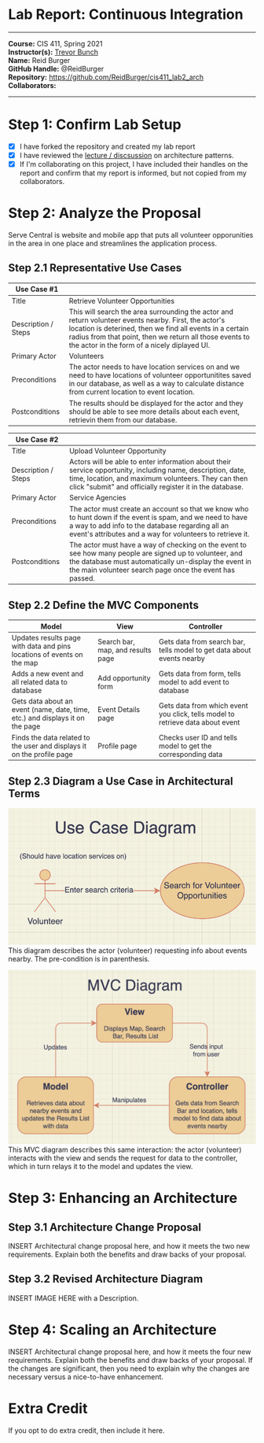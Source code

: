 # Lab Report: Continuous Integration
___
**Course:** CIS 411, Spring 2021  
**Instructor(s):** [Trevor Bunch](https://github.com/trevordbunch)  
**Name:** Reid Burger   
**GitHub Handle:** @ReidBurger  
**Repository:** https://github.com/ReidBurger/cis411_lab2_arch  
**Collaborators:** 
___

# Step 1: Confirm Lab Setup
- [x] I have forked the repository and created my lab report
- [x] I have reviewed the [lecture / discsussion](../assets/04p1_SolutionArchitectures.pdf) on architecture patterns.
- [x] If I'm collaborating on this project, I have included their handles on the report and confirm that my report is informed, but not copied from my collaborators.

# Step 2: Analyze the Proposal
Serve Central is website and mobile app that puts all volunteer opporunities in the area in one place and streamlines the application process.

## Step 2.1 Representative Use Cases  

| Use Case #1 | |
|---|---|
| Title | Retrieve Volunteer Opportunities |
| Description / Steps | This will search the area surrounding the actor and return volunteer events nearby. First, the actor's location is deterined, then we find all events in a certain radius from that point, then we return all those events to the actor in the form of a nicely diplayed UI. |
| Primary Actor | Volunteers |
| Preconditions | The actor needs to have location services on and we need to have locations of volunteer opportunitites saved in our database, as well as a way to calculate distance from current location to event location. |
| Postconditions | The results should be displayed for the actor and they should be able to see more details about each event, retrievin them from our database. |

| Use Case #2 | |
|---|---|
| Title | Upload Volunteer Opportunity |
| Description / Steps | Actors will be able to enter information about their service opportunity, including name, description, date, time, location, and maximum volunteers. They can then click "submit" and officially register it in the database. |
| Primary Actor | Service Agencies |
| Preconditions | The actor must create an account so that we know who to hunt down if the event is spam, and we need to have a way to add info to the database regarding all an event's attributes and a way for volunteers to retrieve it. |
| Postconditions | The actor must have a way of checking on the event to see how many people are signed up to volunteer, and the database must automatically un-display the event in the main volunteer search page once the event has passed. |

## Step 2.2 Define the MVC Components

| Model | View | Controller |
|---|---|---|
| Updates results page with data and pins locations of events on the map | Search bar, map, and results page | Gets data from search bar, tells model to get data about events nearby |
| Adds a new event and all related data to database | Add opportunity form | Gets data from form, tells model to add event to database |
| Gets data about an event (name, date, time, etc.) and displays it on the page | Event Details page | Gets data from which event you click, tells model to retrieve data about event |
| Finds the data related to the user and displays it on the profile page | Profile page | Checks user ID and tells model to get the corresponding data |

## Step 2.3 Diagram a Use Case in Architectural Terms
![Use Case Diagram](../assets/use_case_diagram.png)
This diagram describes the actor (volunteer) requesting info about events nearby. The pre-condition is in parenthesis.

![MVC Diagram](../assets/mvc_diagram.png)
This MVC diagram describes this same interaction: the actor (volunteer) interacts with the view and sends the request for data to the controller, which in turn relays it to the model and updates the view.

# Step 3: Enhancing an Architecture

## Step 3.1 Architecture Change Proposal
INSERT Architectural change proposal here, and how it meets the two new requirements.  Explain both the benefits and draw backs of your proposal.

## Step 3.2 Revised Architecture Diagram
INSERT IMAGE HERE with a Description.

# Step 4: Scaling an Architecture
INSERT Architectural change proposal here, and how it meets the four new requirements.  Explain both the benefits and draw backs of your proposal.  If the changes are significant, then you need to explain why the changes are necessary versus a nice-to-have enhancement.

# Extra Credit
If you opt to do extra credit, then include it here.